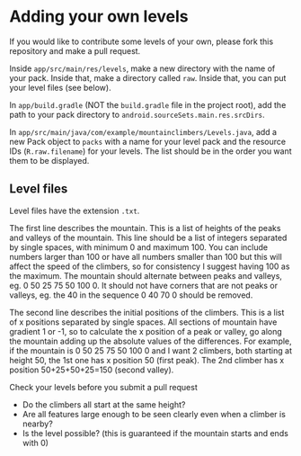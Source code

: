 # Adding your own levels

If you would like to contribute some levels of your own, please fork this repository and make a pull request.

Inside `app/src/main/res/levels`, make a new directory with the name of your pack.  Inside that, make a directory called `raw`.  Inside that, you can put your level files (see below).

In `app/build.gradle` (NOT the `build.gradle` file in the project root), add the path to your pack directory to `android.sourceSets.main.res.srcDirs`.

In `app/src/main/java/com/example/mountainclimbers/Levels.java`, add a new Pack object to `packs` with a name for your level pack and the resource IDs (`R.raw.filename`) for your levels.  The list should be in the order you want them to be displayed.

## Level files

Level files have the extension `.txt`.  

The first line describes the mountain.  This is a list of heights of the peaks and valleys of the mountain. This line should be a list of integers separated by single spaces, with minimum 0 and maximum 100.  You can include numbers larger than 100 or have all numbers smaller than 100 but this will affect the speed of the climbers, so for consistency I suggest having 100 as the maximum.  The mountain should alternate between peaks and valleys, eg. 0 50 25 75 50 100 0.  It should not have corners that are not peaks or valleys, eg. the 40 in the sequence 0 40 70 0 should be removed.

The second line describes the initial positions of the climbers.  This is a list of x positions separated by single spaces.  All sections of mountain have gradient 1 or -1, so to calculate the x position of a peak or valley, go along the mountain adding up the absolute values of the differences.  For example, if the mountain is 0 50 25 75 50 100 0 and I want 2 climbers, both starting at height 50, the 1st one has x position 50 (first peak).  The 2nd climber has x position 50+25+50+25=150 (second valley).

Check your levels before you submit a pull request
- Do the climbers all start at the same height?
- Are all features large enough to be seen clearly even when a climber is nearby?
- Is the level possible? (this is guaranteed if the mountain starts and ends with 0)
